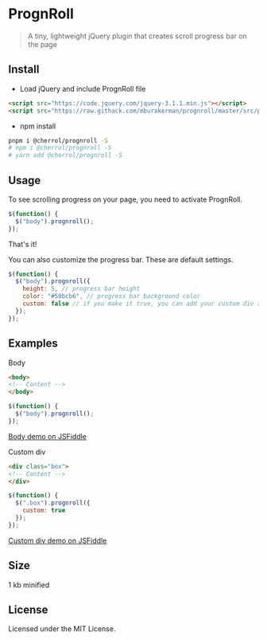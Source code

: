 # PrognRoll

> A tiny, lightweight jQuery plugin that creates scroll progress bar on the page

## Install

- Load jQuery and include PrognRoll file

```html
<script src="https://code.jquery.com/jquery-3.1.1.min.js"></script>
<script src="https://raw.githack.com/mburakerman/prognroll/master/src/prognroll.min.js"></script>
```

- npm install
```bash
pnpm i @cherrol/prognroll -S
# npm i @cherrol/prognroll -S
# yarn add @cherrol/prognroll -S
```

## Usage

To see scrolling progress on your page, you need to activate PrognRoll.

```js
$(function() {
  $("body").prognroll();
});
```
That's it!

You can also customize the progress bar. These are default settings.

```js
$(function() {
  $("body").prognroll({
    height: 5, // progress bar height
    color: "#50bcb6", // progress bar background color
    custom: false // if you make it true, you can add your custom div and see it's scroll progress on the page
  });
});
```

## Examples

Body

```html
<body>
<!-- Content -->
</body>
```
```js
$(function() {
  $("body").prognroll();
});
```
[Body demo on JSFiddle](https://jsfiddle.net/78rwvmu0/)

Custom div

```html
<div class="box">
<!-- Content -->
</div>
```

```js
$(function() {
  $(".box").prognroll({
    custom: true
  });
});
```
[Custom div demo on JSFiddle](https://jsfiddle.net/37j4uh2d/)

## Size

1 kb minified

## License

Licensed under the MIT License.
